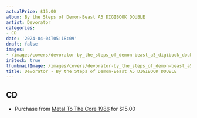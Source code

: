 ```yaml
---
actualPrice: $15.00
album: By the Steps of Demon-Beast A5 DIGIBOOK DOUBLE
artist: Devorator
categories:
- CD
date: '2024-04-04T05:18:09'
draft: false
images:
- /images/covers/devorator-by_the_steps_of_demon-beast_a5_digibook_double.jpg
inStock: true
thumbnailImage: /images/covers/devorator-by_the_steps_of_demon-beast_a5_digibook_double-thumb.jpg
title: Devorator - By the Steps of Demon-Beast A5 DIGIBOOK DOUBLE
---
```


## CD
* Purchase from [Metal To The Core 1986](https://metaltothecore1986.com/shop/devorator-by-the-steps-of-demon-beast-a5-digibook-double-cd/) for $15.00
